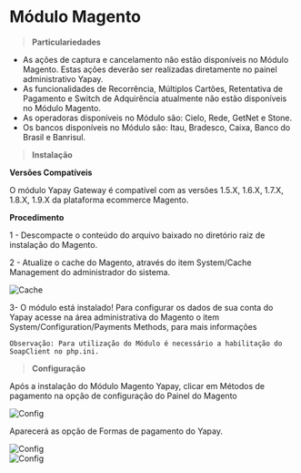 # Módulo Magento

> **Particulariedades**

* As ações de captura e cancelamento não estão disponíveis no Módulo Magento. Estas ações deverão ser realizadas diretamente no painel administrativo Yapay.
* As funcionalidades de Recorrência, Múltiplos Cartões, Retentativa de Pagamento e Switch de Adquirência atualmente não estão disponíveis no Módulo Magento.
* As operadoras disponíveis no Módulo são: Cielo, Rede, GetNet e Stone.
* Os bancos disponíveis no Módulo são: Itau, Bradesco, Caixa, Banco do Brasil e Banrisul.

> **Instalação**

**Versões Compatíveis**

O módulo Yapay Gateway é compatível com as versões 1.5.X, 1.6.X, 1.7.X, 1.8.X, 1.9.X da plataforma ecommerce Magento.

**Procedimento**

1 - Descompacte o conteúdo do arquivo baixado no diretório raiz de instalação do Magento.

2 - Atualize o cache do Magento, através do item System/Cache Management do administrador do sistema.

![Cache](/images/Cache_Magento.png "Cache")

3- O módulo está instalado! Para configurar os dados de sua conta do Yapay acesse na área administrativa do Magento o item System/Configuration/Payments Methods, para mais informações

`Observação: Para utilização do Módulo é necessário a habilitação do SoapClient no php.ini.`

> **Configuração**

Após a instalação do Módulo Magento Yapay, clicar em Métodos de pagamento na opção de configuração do Painel do Magento

![Config](/images/MenuMagento.png "Config")

Aparecerá as opção de Formas de pagamento do Yapay.

![Config](/images/ModuloMagento.png "Config")
<br>
![Config](/images/ModuloMagento2.png "Config")






